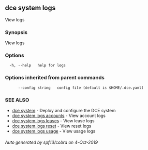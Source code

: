 ## dce system logs

View logs

### Synopsis

View logs

### Options

```
  -h, --help   help for logs
```

### Options inherited from parent commands

```
      --config string   config file (default is $HOME/.dce.yaml)
```

### SEE ALSO

* [dce system](dce_system.md)	 - Deploy and configure the DCE system
* [dce system logs accounts](dce_system_logs_accounts.md)	 - View account logs
* [dce system logs leases](dce_system_logs_leases.md)	 - View lease logs
* [dce system logs reset](dce_system_logs_reset.md)	 - View reset logs
* [dce system logs usage](dce_system_logs_usage.md)	 - View usage logs

###### Auto generated by spf13/cobra on 4-Oct-2019
